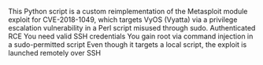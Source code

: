 This Python script is a custom reimplementation of the Metasploit module exploit for CVE-2018-1049, which targets VyOS (Vyatta) via a privilege escalation vulnerability in a Perl script misused through sudo. Authenticated RCE
You need valid SSH credentials
You gain root via command injection in a sudo-permitted script
Even though it targets a local script, the exploit is launched remotely over SSH
